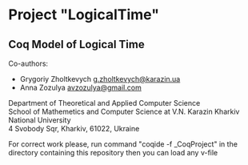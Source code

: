# Project "LogicalTime"

## Coq Model of Logical Time

Co-authors:

* Grygoriy Zholtkevych g.zholtkevych@karazin.ua
* Anna Zozulya avzozulya@gmail.com

Department of Theoretical and Applied Computer Science  
School of Mathemetics and Computer Science at V.N. Karazin Kharkiv National University  
4 Svobody Sqr, Kharkiv, 61022, Ukraine

For correct work please, run command "coqide -f _CoqProject" in the directory containing this repository  then you can load any v-file

